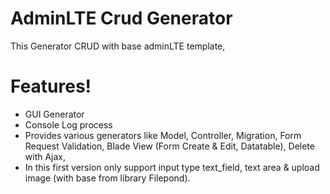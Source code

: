 # AdminLTE Crud Generator 

This Generator CRUD with base adminLTE template, 


# Features!
  - GUI Generator
  - Console Log process
  - Provides various generators like Model, Controller, Migration, Form Request Validation, Blade View (Form Create & Edit, Datatable), Delete with Ajax,  
  - In this first version only support input type text_field, text area & upload image (with base from library Filepond).
  

